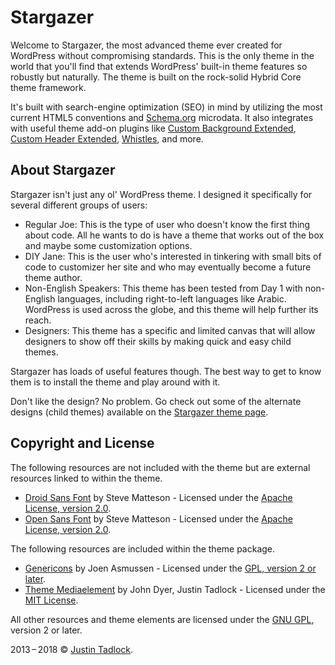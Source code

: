 # Stargazer

Welcome to Stargazer, the most advanced theme ever created for WordPress without compromising standards. This is the only theme in the world that you'll find that extends WordPress' built-in theme features so robustly but naturally. The theme is built on the rock-solid Hybrid Core theme framework.

It's built with search-engine optimization (SEO) in mind by utilizing the most current HTML5 conventions and [Schema.org](http://schema.org) microdata. It also integrates with useful theme add-on plugins like [Custom Background Extended](http://wordpress.org/plugins/custom-background-extended), [Custom Header Extended](http://wordpress.org/plugins/custom-header-extended), [Whistles](http://wordpress.org/plugins/whistles), and more.

## About Stargazer

Stargazer isn't just any ol' WordPress theme.  I designed it specifically for several different groups of users:

* Regular Joe: This is the type of user who doesn't know the first thing about code.  All he wants to do is have a theme that works out of the box and maybe some customization options.
* DIY Jane: This is the user who's interested in tinkering with small bits of code to customizer her site and who may eventually become a future theme author.
* Non-English Speakers: This theme has been tested from Day 1 with non-English languages, including right-to-left languages like Arabic.  WordPress is used across the globe, and this theme will help further its reach.
* Designers: This theme has a specific and limited canvas that will allow designers to show off their skills by making quick and easy child themes.

Stargazer has loads of useful features though.  The best way to get to know them is to install the theme and play around with it.

Don't like the design?  No problem.  Go check out some of the alternate designs (child themes) available on the [Stargazer theme page](https://themehybrid.com/themes/stargazer).

## Copyright and License

The following resources are not included with the theme but are external resources linked to within the theme.

* [Droid Sans Font](http://www.google.com/fonts/specimen/Droid+Serif) by Steve Matteson - Licensed under the [Apache License, version 2.0](http://www.apache.org/licenses/LICENSE-2.0.html).
* [Open Sans Font](http://www.google.com/fonts/specimen/Open+Sans) by Steve Matteson - Licensed under the [Apache License, version 2.0](http://www.apache.org/licenses/LICENSE-2.0.html).

The following resources are included within the theme package.

* [Genericons](http://genericons.com/) by Joen Asmussen - Licensed under the [GPL, version 2 or later](http://www.gnu.org/licenses/old-licenses/gpl-2.0.html).
* [Theme Mediaelement](https://github.com/justintadlock/theme-mediaelement) by John Dyer, Justin Tadlock - Licensed under the [MIT License](http://opensource.org/licenses/MIT).

All other resources and theme elements are licensed under the [GNU GPL](http://www.gnu.org/licenses/old-licenses/gpl-2.0.html), version 2 or later.

2013&thinsp;&ndash;&thinsp;2018 &copy; [Justin Tadlock](http://justintadlock.com).
